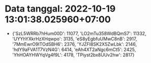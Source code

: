 # Data tanggal: 2022-10-19 13:01:38.025960+07:00

* {'SzL5WRRb7hHum00D': 11077, 'LO2mTu358WdBQmS7': 11332, 'UYYhYXkrHzXHqwpo': 3135, 'eS8yEgbfuUMwC8nB': 2917, '7MmEwrO9ITOdSBH6': 2376, 'YJZFI8SK2X5ZwLbk': 2146, 'hdY9aFVA1T7VzN4G': 6414, 'eAh4XT2aNgc6mCt5': 2425, 'YhHOAYHWYqVg4f9L': 4178, 'TPiyst2bx8UUv2hw': 2817}
